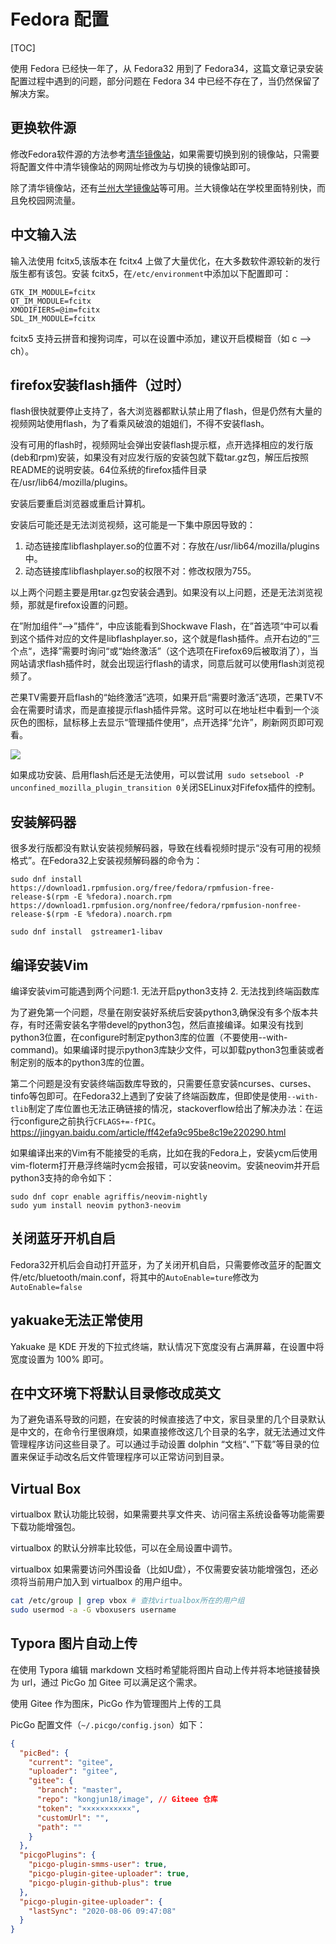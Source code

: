 # Fedora 配置

[TOC]

使用 Fedora 已经快一年了，从 Fedora32 用到了 Fedora34，这篇文章记录安装配置过程中遇到的问题，部分问题在 Fedora 34 中已经不存在了，当仍然保留了解决方案。


## 更换软件源

修改Fedora软件源的方法参考[清华镜像站](https://mirrors.tuna.tsinghua.edu.cn/help/fedora/)，如果需要切换到别的镜像站，只需要将配置文件中清华镜像站的网网址修改为与切换的镜像站即可。

除了清华镜像站，还有[兰州大学镜像站]( mirror.lzu.edu.cn)等可用。兰大镜像站在学校里面特别快，而且免校园网流量。



## 中文输入法

输入法使用 fcitx5,该版本在 fcitx4 上做了大量优化，在大多数软件源较新的发行版生都有该包。安装 fcitx5，在`/etc/environment`中添加以下配置即可：

```
GTK_IM_MODULE=fcitx
QT_IM_MODULE=fcitx
XMODIFIERS=@im=fcitx
SDL_IM_MODULE=fcitx
```
fcitx5 支持云拼音和搜狗词库，可以在设置中添加，建议开启模糊音（如 c --> ch）。


## firefox安装flash插件（过时）

flash很快就要停止支持了，各大浏览器都默认禁止用了flash，但是仍然有大量的视频网站使用flash，为了看乘风破浪的姐姐们，不得不安装flash。

没有可用的flash时，视频网址会弹出安装flash提示框，点开选择相应的发行版(deb和rpm)安装，如果没有对应发行版的安装包就下载tar.gz包，解压后按照README的说明安装。64位系统的firefox插件目录在/usr/lib64/mozilla/plugins。

安装后要重启浏览器或重启计算机。

安装后可能还是无法浏览视频，这可能是一下集中原因导致的：

1. 动态链接库libflashplayer.so的位置不对：存放在/usr/lib64/mozilla/plugins中。
2. 动态链接库libflashplayer.so的权限不对：修改权限为755。

以上两个问题主要是用tar.gz包安装会遇到。如果没有以上问题，还是无法浏览视频，那就是firefox设置的问题。

在”附加组件“-->”插件“，中应该能看到Shockwave Flash，在”首选项“中可以看到这个插件对应的文件是libflashplayer.so，这个就是flash插件。点开右边的”三个点“，选择”需要时询问“或“始终激活”（这个选项在Firefox69后被取消了），当网站请求flash插件时，就会出现运行flash的请求，同意后就可以使用flash浏览视频了。

芒果TV需要开启flash的“始终激活”选项，如果开启“需要时激活”选项，芒果TV不会在需要时请求，而是直接提示flash插件异常。这时可以在地址栏中看到一个淡灰色的图标，鼠标移上去显示“管理插件使用”，点开选择“允许”，刷新网页即可观看。

![](https://gitee.com/kongjun18/image/raw/master/Screenshot_20200627_130647.png)

如果成功安装、启用flash后还是无法使用，可以尝试用` sudo setsebool -P unconfined_mozilla_plugin_transition 0`关闭SELinux对Fifefox插件的控制。



## 安装解码器

很多发行版都没有默认安装视频解码器，导致在线看视频时提示“没有可用的视频格式”。在Fedora32上安装视频解码器的命令为：

```shell
sudo dnf install https://download1.rpmfusion.org/free/fedora/rpmfusion-free-release-$(rpm -E %fedora).noarch.rpm https://download1.rpmfusion.org/nonfree/fedora/rpmfusion-nonfree-release-$(rpm -E %fedora).noarch.rpm

sudo dnf install  gstreamer1-libav

```



## 编译安装Vim

编译安装vim可能遇到两个问题:1. 无法开启python3支持 2. 无法找到终端函数库

为了避免第一个问题，尽量在刚安装好系统后安装python3,确保没有多个版本共存，有时还需安装名字带devel的python3包，然后直接编译。如果没有找到python3位置，在configure时制定python3库的位置（不要使用--with-command)。如果编译时提示python3库缺少文件，可以卸载python3包重装或者制定别的版本的python3库的位置。

第二个问题是没有安装终端函数库导致的，只需要任意安装ncurses、curses、tinfo等包即可。在Fedora32上遇到了安装了终端函数库，但即使是使用`--with-tlib`制定了库位置也无法正确链接的情况，stackoverflow给出了解决办法：在运行configure之前执行`CFLAGS+=-fPIC`。https://jingyan.baidu.com/article/ff42efa9c95be8c19e220290.html

如果编译出来的Vim有不能接受的毛病，比如在我的Fedora上，安装ycm后使用vim-floterm打开悬浮终端时ycm会报错，可以安装neovim。安装neovim并开启python3支持的命令如下：

```
sudo dnf copr enable agriffis/neovim-nightly
sudo yum install neovim python3-neovim
```



## 关闭蓝牙开机自启

Fedora32开机后会自动打开蓝牙，为了关闭开机自启，只需要修改蓝牙的配置文件/etc/bluetooth/main.conf，将其中的`AutoEnable=ture`修改为`AutoEnable=false`



## yakuake无法正常使用

Yakuake 是 KDE 开发的下拉式终端，默认情况下宽度没有占满屏幕，在设置中将宽度设置为 100% 即可。



## 在中文环境下将默认目录修改成英文

为了避免语系导致的问题，在安装的时候直接选了中文，家目录里的几个目录默认是中文的，在命令行里很麻烦，如果直接修改这几个目录的名字，就无法通过文件管理程序访问这些目录了。可以通过手动设置 dolphin “文档“、”下载”等目录的位置来保证手动改名后文件管理程序可以正常访问到目录。



## Virtual Box

virtualbox 默认功能比较弱，如果需要共享文件夹、访问宿主系统设备等功能需要下载功能增强包。

virtualbox 的默认分辨率比较低，可以在全局设置中调节。

virtualbox 如果需要访问外围设备（比如U盘），不仅需要安装功能增强包，还必须将当前用户加入到 virtualbox 的用户组中。

```sh
cat /etc/group | grep vbox # 查找virtualbox所在的用户组
sudo usermod -a -G vboxusers username
```



## Typora 图片自动上传

在使用 Typora 编辑 markdown 文档时希望能将图片自动上传并将本地链接替换为 url，通过 PicGo 加 Gitee 可以满足这个需求。

使用 Gitee 作为图床，PicGo 作为管理图片上传的工具

PicGo 配置文件（`~/.picgo/config.json`）如下：

```json
{
  "picBed": {
    "current": "gitee",
    "uploader": "gitee",
    "gitee": {
      "branch": "master",
      "repo": "kongjun18/image", // Giteee 仓库
      "token": "×××××××××××",
      "customUrl": "",
      "path": ""
    }
  },
  "picgoPlugins": {
    "picgo-plugin-smms-user": true,
    "picgo-plugin-gitee-uploader": true,
    "picgo-plugin-github-plus": true
  },
  "picgo-plugin-gitee-uploader": {
    "lastSync": "2020-08-06 09:47:08"
  }
}

```





